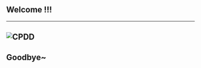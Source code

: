 ## Welcome !!!
---
![CPDD](https://user-images.githubusercontent.com/59382106/125165089-06e03d80-e1c8-11eb-80c3-a9b1da5cd3c5.jpg)
---
## Goodbye~
